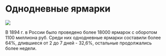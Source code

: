 # Однодневные ярмарки
![](https://avatars.mds.yandex.net/i?id=69df1b7772f109e36cf4983158f9766fffcf9812-4080417-images-thumbs&n=13)

В 1894 г. в России было проведено более 18000 ярмарок с оборотом 1100 миллиона руб. Среди них однодневные ярмарки составили более 64%, длившиеся от 2 до 7 дней - 32,6%, остальные продолжались более недели.
